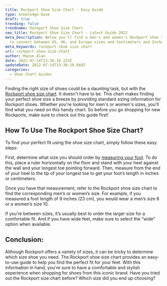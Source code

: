 ```yaml
---
title: Rockport Shoe Size Chart - Easy Guide
type: knowledge-base
draft: true
trending: false
trendname: Rockport Shoe Size Chart
seo_title: Rockport Shoe Size Chart - Latest Guide 2022
meta_Description: Below you'll find a men's and women's Rockport shoe size chart
  to convert between US, UK, and Europe sizes and Centimeters and Inches.
meta_Keywords: rockport shoe size chart
url: rockport-shoe-size-chart
author: Mason Alan
date: 2022-07-14T13:36:18.233Z
updateDate: 2022-07-14T13:36:18.860Z
categories:
  - Shoe Chart Guides
---
```

Finding the right size of shoes could be a daunting task, but with the <a href="https://shoesspy.com/rockport-shoe-size-chart" target="_blank" rel="noopener">Rockport shoe size chart</a>. It doesn't have to be. This chart makes finding your perfect shoe size a breeze by providing standard sizing information for Rockport shoes. Whether you're looking for men's or women's sizes, you'll find what you need on this handy chart. So before you go shopping for new Rockports, make sure to check out this guide first!

## **How To Use The Rockport Shoe Size Chart?**

To find your perfect fit using the shoe size chart, simply follow these easy steps: 

First, determine what size you should order by <a href="https://en.wikipedia.org/wiki/Foot_(unit)#:~:text=Since%20the%20International%20Yard%20and,Imperial%2FUS%20units" target="_blank" rel="nofollow" rel="noopener">measuring your foot</a>. To do this, place a ruler horizontally on the floor and stand with your heel against the wall and your longest toe pointing forward. Then, measure from the end of your heel to the tip of your longest toe to get your foot’s length in inches or centimeters. 

Once you have that measurement, refer to the Rockport shoe size chart to find the corresponding men’s or women’s size. For example, if you measured a foot length of 9 inches (23 cm), you would wear a men’s size 8 or a women’s size 10. 

If you’re between sizes, it’s usually best to order the larger size for a comfortable fit. And if you have wide feet, make sure to select the “wide” option when available.

## **Conclusion:**

Although Rockport offers a variety of sizes, it can be tricky to determine which size shoe you need. The Rockport shoe size chart provides an easy-to-use guide to help you find the perfect fit for your feet. With this information in hand, you're sure to have a comfortable and stylish experience when shopping for shoes from this iconic brand. Have you tried out the Rockport size chart before? Which size did you end up choosing?